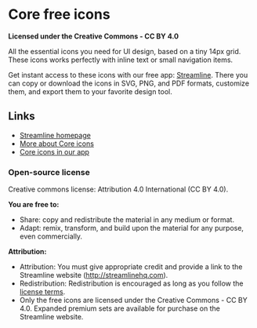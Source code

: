 # Core free icons

**Licensed under the Creative Commons - CC BY 4.0**

All the essential icons you need for UI design, based on a tiny 14px grid. These icons works perfectly with inline text or small navigation items.

Get instant access to these icons with our free app: [Streamline](https://streamlinehq.com?utm_source=github&utm_medium=free-file&utm_campaign=ui-line). There you can copy or download the icons in SVG, PNG, and PDF formats, customize them, and export them to your favorite design tool.

## Links

- [Streamline homepage](https://streamlinehq.com?utm_source=github&utm_medium=free-file&utm_campaign=ui-line)
- [More about Core icons](https://blog.streamlinehq.com/core?utm_source=github&utm_medium=free-file&utm_campaign=ui-line)
- [Core icons in our app](https://www.streamlinehq.com/icons/core-sets?utm_source=github&utm_medium=free-file&utm_campaign=ui-line)

### Open-source license

Creative commons license: Attribution 4.0 International (CC BY 4.0).

**You are free to:**

- Share: copy and redistribute the material in any medium or format.
- Adapt: remix, transform, and build upon the material for any purpose, even commercially.

**Attribution:**

- Attribution: You must give appropriate credit and provide a link to the Streamline website (http://streamlinehq.com).
- Redistribution: Redistribution is encouraged as long as you follow the [license terms](https://streamlinehq.com/free/license?utm_source=github&utm_medium=free-file&utm_campaign=ui-line).
- Only the free icons are licensed under the Creative Commons - CC BY 4.0. Expanded premium sets are available for purchase on the Streamline website.
